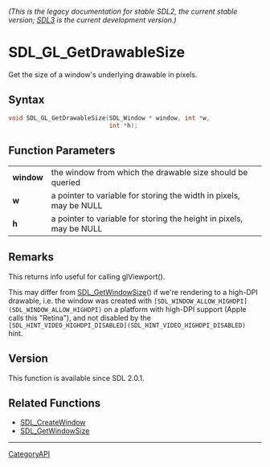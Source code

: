 ###### (This is the legacy documentation for stable SDL2, the current stable version; [SDL3](https://wiki.libsdl.org/SDL3/) is the current development version.)
# SDL_GL_GetDrawableSize

Get the size of a window's underlying drawable in pixels.

## Syntax

```c
void SDL_GL_GetDrawableSize(SDL_Window * window, int *w,
                            int *h);

```

## Function Parameters

|                |                                                                     |
| -------------- | ------------------------------------------------------------------- |
| **window**     | the window from which the drawable size should be queried           |
| **w**          | a pointer to variable for storing the width in pixels, may be NULL  |
| **h**          | a pointer to variable for storing the height in pixels, may be NULL |

## Remarks

This returns info useful for calling glViewport().

This may differ from [SDL_GetWindowSize](SDL_GetWindowSize)() if we're
rendering to a high-DPI drawable, i.e. the window was created with
`[SDL_WINDOW_ALLOW_HIGHDPI](SDL_WINDOW_ALLOW_HIGHDPI)` on a platform with
high-DPI support (Apple calls this "Retina"), and not disabled by the
`[SDL_HINT_VIDEO_HIGHDPI_DISABLED](SDL_HINT_VIDEO_HIGHDPI_DISABLED)` hint.

## Version

This function is available since SDL 2.0.1.

## Related Functions

* [SDL_CreateWindow](SDL_CreateWindow)
* [SDL_GetWindowSize](SDL_GetWindowSize)

----
[CategoryAPI](CategoryAPI)

